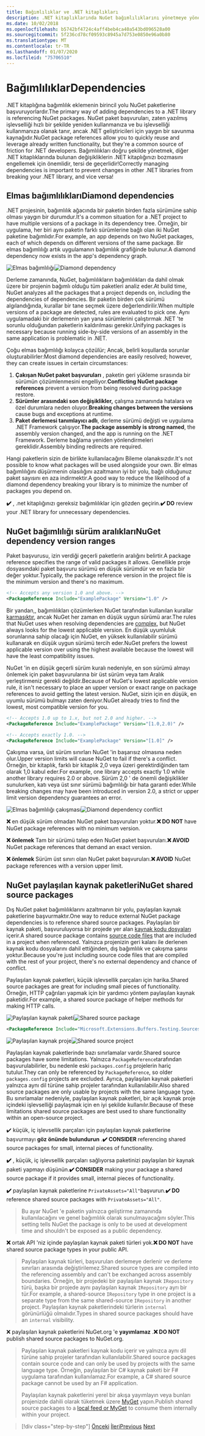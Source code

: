 ```yaml
---
title: Bağımlılıklar ve .NET kitaplıkları
description: .NET kitaplıklarında NuGet bağımlılıklarını yönetmeye yönelik en iyi yöntem önerileri.
ms.date: 10/02/2018
ms.openlocfilehash: b5742bf4724c4aff4beb4ca40a543bd096528a00
ms.sourcegitcommit: 5f236cd78cf09593c8945a7d753e0850e96a0b80
ms.translationtype: MT
ms.contentlocale: tr-TR
ms.lasthandoff: 01/07/2020
ms.locfileid: "75706510"
---
```

# <a name="dependencies"></a><span data-ttu-id="c2aed-103">Bağımlılıklar</span><span class="sxs-lookup"><span data-stu-id="c2aed-103">Dependencies</span></span>

<span data-ttu-id="c2aed-104">.NET kitaplığına bağımlılık eklemenin birincil yolu NuGet paketlerine başvuruyorlardır.</span><span class="sxs-lookup"><span data-stu-id="c2aed-104">The primary way of adding dependencies to a .NET library is referencing NuGet packages.</span></span> <span data-ttu-id="c2aed-105">NuGet paket başvuruları, zaten yazılmış işlevselliği hızlı bir şekilde yeniden kullanmanıza ve bu işlevselliği kullanmanıza olanak tanır, ancak .NET geliştiricileri için yaygın bir savunma kaynağıdır.</span><span class="sxs-lookup"><span data-stu-id="c2aed-105">NuGet package references allow you to quickly reuse and leverage already written functionality, but they're a common source of friction for .NET developers.</span></span> <span data-ttu-id="c2aed-106">Bağımlılıkları doğru şekilde yönetmek, diğer .NET kitaplıklarında bulunan değişikliklerin .NET kitaplığınızı bozmasını engellemek için önemlidir, tersi de geçerlidir!</span><span class="sxs-lookup"><span data-stu-id="c2aed-106">Correctly managing dependencies is important to prevent changes in other .NET libraries from breaking your .NET library, and vice versa!</span></span>

## <a name="diamond-dependencies"></a><span data-ttu-id="c2aed-107">Elmas bağımlılıkları</span><span class="sxs-lookup"><span data-stu-id="c2aed-107">Diamond dependencies</span></span>

<span data-ttu-id="c2aed-108">.NET projesinin, bağımlılık ağacında bir paketin birden fazla sürümüne sahip olması yaygın bir durumdur.</span><span class="sxs-lookup"><span data-stu-id="c2aed-108">It's a common situation for a .NET project to have multiple versions of a package in its dependency tree.</span></span> <span data-ttu-id="c2aed-109">Örneğin, bir uygulama, her biri aynı paketin farklı sürümlerine bağlı olan iki NuGet paketine bağımlıdır.</span><span class="sxs-lookup"><span data-stu-id="c2aed-109">For example, an app depends on two NuGet packages, each of which depends on different versions of the same package.</span></span> <span data-ttu-id="c2aed-110">Bir elmas bağımlılığı artık uygulamanın bağımlılık grafiğinde bulunur.</span><span class="sxs-lookup"><span data-stu-id="c2aed-110">A diamond dependency now exists in the app's dependency graph.</span></span>

<span data-ttu-id="c2aed-111">![Elmas bağımlılığı](./media/dependencies/diamond-dependency.png "Elmas bağımlılığı")</span><span class="sxs-lookup"><span data-stu-id="c2aed-111">![Diamond dependency](./media/dependencies/diamond-dependency.png "Diamond dependency")</span></span>

<span data-ttu-id="c2aed-112">Derleme zamanında, NuGet, bağımlılıkların bağımlılıkları da dahil olmak üzere bir projenin bağımlı olduğu tüm paketleri analiz eder.</span><span class="sxs-lookup"><span data-stu-id="c2aed-112">At build time, NuGet analyzes all the packages that a project depends on, including the dependencies of dependencies.</span></span> <span data-ttu-id="c2aed-113">Bir paketin birden çok sürümü algılandığında, kurallar bir tane seçmek üzere değerlendirilir.</span><span class="sxs-lookup"><span data-stu-id="c2aed-113">When multiple versions of a package are detected, rules are evaluated to pick one.</span></span> <span data-ttu-id="c2aed-114">Aynı uygulamadaki bir derlemenin yan yana sürümlerini çalıştırmak .NET 'te sorunlu olduğundan paketlerin kaldırılması gerekir.</span><span class="sxs-lookup"><span data-stu-id="c2aed-114">Unifying packages is necessary because running side-by-side versions of an assembly in the same application is problematic in .NET.</span></span>

<span data-ttu-id="c2aed-115">Çoğu elmas bağımlılığı kolayca çözülür; Ancak, belirli koşullarda sorunlar oluşturabilirler:</span><span class="sxs-lookup"><span data-stu-id="c2aed-115">Most diamond dependencies are easily resolved; however, they can create issues in certain circumstances:</span></span>

1. <span data-ttu-id="c2aed-116">**Çakışan NuGet paket başvuruları** , paketin geri yükleme sırasında bir sürümün çözümlenmesini engelliyor.</span><span class="sxs-lookup"><span data-stu-id="c2aed-116">**Conflicting NuGet package references** prevent a version from being resolved during package restore.</span></span>
2. <span data-ttu-id="c2aed-117">**Sürümler arasındaki son değişiklikler,** çalışma zamanında hatalara ve özel durumlara neden oluyor.</span><span class="sxs-lookup"><span data-stu-id="c2aed-117">**Breaking changes between the versions** cause bugs and exceptions at runtime.</span></span>
3. <span data-ttu-id="c2aed-118">**Paket derlemesi tanımlayıcı adlı**, derleme sürümü değişti ve uygulama .NET Framework çalışıyor.</span><span class="sxs-lookup"><span data-stu-id="c2aed-118">**The package assembly is strong named**, the assembly version changed, and the app is running on the .NET Framework.</span></span> <span data-ttu-id="c2aed-119">Derleme bağlama yeniden yönlendirmeleri gereklidir.</span><span class="sxs-lookup"><span data-stu-id="c2aed-119">Assembly binding redirects are required.</span></span>

<span data-ttu-id="c2aed-120">Hangi paketlerin sizin de birlikte kullanılacağını Bileme olanaksızdır.</span><span class="sxs-lookup"><span data-stu-id="c2aed-120">It's not possible to know what packages will be used alongside your own.</span></span> <span data-ttu-id="c2aed-121">Bir elmas bağımlılığını düşürmenin olasılığını azaltmanın iyi bir yolu, bağlı olduğunuz paket sayısını en aza indirmektir.</span><span class="sxs-lookup"><span data-stu-id="c2aed-121">A good way to reduce the likelihood of a diamond dependency breaking your library is to minimize the number of packages you depend on.</span></span>

<span data-ttu-id="c2aed-122">**✔️** , .net kitaplığınızı gereksiz bağımlılıklar için gözden geçirin.</span><span class="sxs-lookup"><span data-stu-id="c2aed-122">**✔️ DO** review your .NET library for unnecessary dependencies.</span></span>

## <a name="nuget-dependency-version-ranges"></a><span data-ttu-id="c2aed-123">NuGet bağımlılığı sürüm aralıkları</span><span class="sxs-lookup"><span data-stu-id="c2aed-123">NuGet dependency version ranges</span></span>

<span data-ttu-id="c2aed-124">Paket başvurusu, izin verdiği geçerli paketlerin aralığını belirtir.</span><span class="sxs-lookup"><span data-stu-id="c2aed-124">A package reference specifies the range of valid packages it allows.</span></span> <span data-ttu-id="c2aed-125">Genellikle proje dosyasındaki paket başvuru sürümü en düşük sürümdür ve en fazla bir değer yoktur.</span><span class="sxs-lookup"><span data-stu-id="c2aed-125">Typically, the package reference version in the project file is the minimum version and there's no maximum.</span></span>

```xml
<!-- Accepts any version 1.0 and above. -->
<PackageReference Include="ExamplePackage" Version="1.0" />
```

<span data-ttu-id="c2aed-126">Bir yandan,, bağımlılıkları çözümlerken NuGet tarafından kullanılan kurallar [karmaşıktır](/nuget/consume-packages/dependency-resolution), ancak NuGet her zaman en düşük uygun sürümü arar.</span><span class="sxs-lookup"><span data-stu-id="c2aed-126">The rules that NuGet uses when resolving dependencies are [complex](/nuget/consume-packages/dependency-resolution), but NuGet always looks for the lowest applicable version.</span></span> <span data-ttu-id="c2aed-127">En düşük uyumluluk sorunlarına sahip olacağı için NuGet, en yüksek kullanılabilir sürümü kullanarak en düşük uygun sürümü tercih eder.</span><span class="sxs-lookup"><span data-stu-id="c2aed-127">NuGet prefers the lowest applicable version over using the highest available because the lowest will have the least compatibility issues.</span></span>

<span data-ttu-id="c2aed-128">NuGet 'in en düşük geçerli sürüm kuralı nedeniyle, en son sürümü almayı önlemek için paket başvurularına bir üst sürüm veya tam Aralık yerleştirmeniz gerekli değildir.</span><span class="sxs-lookup"><span data-stu-id="c2aed-128">Because of NuGet's lowest applicable version rule, it isn't necessary to place an upper version or exact range on package references to avoid getting the latest version.</span></span> <span data-ttu-id="c2aed-129">NuGet, sizin için en düşük, en uyumlu sürümü bulmayı zaten deniyor.</span><span class="sxs-lookup"><span data-stu-id="c2aed-129">NuGet already tries to find the lowest, most compatible version for you.</span></span>

```xml
<!-- Accepts 1.0 up to 1.x, but not 2.0 and higher. -->
<PackageReference Include="ExamplePackage" Version="[1.0,2.0)" />

<!-- Accepts exactly 1.0. -->
<PackageReference Include="ExamplePackage" Version="[1.0]" />
```

<span data-ttu-id="c2aed-130">Çakışma varsa, üst sürüm sınırları NuGet 'in başarısız olmasına neden olur.</span><span class="sxs-lookup"><span data-stu-id="c2aed-130">Upper version limits will cause NuGet to fail if there's a conflict.</span></span> <span data-ttu-id="c2aed-131">Örneğin, bir kitaplık, farklı bir kitaplık 2,0 veya üzeri gerektirdiğinden tam olarak 1,0 kabul eder.</span><span class="sxs-lookup"><span data-stu-id="c2aed-131">For example, one library accepts exactly 1.0 while another library requires 2.0 or above.</span></span> <span data-ttu-id="c2aed-132">Sürüm 2,0 ' de önemli değişiklikler sunulurken, katı veya üst sınır sürümü bağımlılığı bir hata garanti eder.</span><span class="sxs-lookup"><span data-stu-id="c2aed-132">While breaking changes may have been introduced in version 2.0, a strict or upper limit version dependency guarantees an error.</span></span>

<span data-ttu-id="c2aed-133">![Elmas bağımlılığı çakışması](./media/dependencies/diamond-dependency-conflict.png "Elmas bağımlılığı çakışması")</span><span class="sxs-lookup"><span data-stu-id="c2aed-133">![Diamond dependency conflict](./media/dependencies/diamond-dependency-conflict.png "Diamond dependency conflict")</span></span>

<span data-ttu-id="c2aed-134">**❌** en düşük sürüm olmadan NuGet paket başvuruları yoktur.</span><span class="sxs-lookup"><span data-stu-id="c2aed-134">**❌ DO NOT** have NuGet package references with no minimum version.</span></span>

<span data-ttu-id="c2aed-135">**❌ önlemek** Tam bir sürümü talep eden NuGet paket başvuruları.</span><span class="sxs-lookup"><span data-stu-id="c2aed-135">**❌ AVOID** NuGet package references that demand an exact version.</span></span>

<span data-ttu-id="c2aed-136">**❌ önlemek** Sürüm üst sınırı olan NuGet paket başvuruları.</span><span class="sxs-lookup"><span data-stu-id="c2aed-136">**❌ AVOID** NuGet package references with a version upper limit.</span></span>

## <a name="nuget-shared-source-packages"></a><span data-ttu-id="c2aed-137">NuGet paylaşılan kaynak paketleri</span><span class="sxs-lookup"><span data-stu-id="c2aed-137">NuGet shared source packages</span></span>

<span data-ttu-id="c2aed-138">Dış NuGet paket bağımlılıklarını azaltmanın bir yolu, paylaşılan kaynak paketlerine başvurmaktır.</span><span class="sxs-lookup"><span data-stu-id="c2aed-138">One way to reduce external NuGet package dependencies is to reference shared source packages.</span></span> <span data-ttu-id="c2aed-139">Paylaşılan bir kaynak paketi, başvuruluyorsa bir projede yer alan [kaynak kodu dosyaları](/nuget/reference/nuspec#including-content-files) içerir.</span><span class="sxs-lookup"><span data-stu-id="c2aed-139">A shared source package contains [source code files](/nuget/reference/nuspec#including-content-files) that are included in a project when referenced.</span></span> <span data-ttu-id="c2aed-140">Yalnızca projenizin geri kalanı ile derlenen kaynak kodu dosyalarını dahil ettiğinden, dış bağımlılık ve çakışma şansı yoktur.</span><span class="sxs-lookup"><span data-stu-id="c2aed-140">Because you're just including source code files that are compiled with the rest of your project, there's no external dependency and chance of conflict.</span></span>

<span data-ttu-id="c2aed-141">Paylaşılan kaynak paketleri, küçük işlevsellik parçaları için harika.</span><span class="sxs-lookup"><span data-stu-id="c2aed-141">Shared source packages are great for including small pieces of functionality.</span></span> <span data-ttu-id="c2aed-142">Örneğin, HTTP çağrıları yapmak için bir yardımcı yöntem paylaşılan kaynak paketidir.</span><span class="sxs-lookup"><span data-stu-id="c2aed-142">For example, a shared source package of helper methods for making HTTP calls.</span></span>

<span data-ttu-id="c2aed-143">![Paylaşılan kaynak paketi](./media/dependencies/shared-source-package.png "Paylaşılan kaynak paketi")</span><span class="sxs-lookup"><span data-stu-id="c2aed-143">![Shared source package](./media/dependencies/shared-source-package.png "Shared source package")</span></span>

```xml
<PackageReference Include="Microsoft.Extensions.Buffers.Testing.Sources" PrivateAssets="All" Version="1.0" />
```

<span data-ttu-id="c2aed-144">![Paylaşılan kaynak proje](./media/dependencies/shared-source-project.png "Paylaşılan kaynak proje")</span><span class="sxs-lookup"><span data-stu-id="c2aed-144">![Shared source project](./media/dependencies/shared-source-project.png "Shared source project")</span></span>

<span data-ttu-id="c2aed-145">Paylaşılan kaynak paketlerinde bazı sınırlamalar vardır.</span><span class="sxs-lookup"><span data-stu-id="c2aed-145">Shared source packages have some limitations.</span></span> <span data-ttu-id="c2aed-146">Yalnızca `PackageReference`tarafından başvurulabilirler, bu nedenle eski `packages.config` projelerin hariç tutulur.</span><span class="sxs-lookup"><span data-stu-id="c2aed-146">They can only be referenced by `PackageReference`, so older `packages.config` projects are excluded.</span></span> <span data-ttu-id="c2aed-147">Ayrıca, paylaşılan kaynak paketleri yalnızca aynı dil türüne sahip projeler tarafından kullanılabilir.</span><span class="sxs-lookup"><span data-stu-id="c2aed-147">Also shared source packages are only usable by projects with the same language type.</span></span> <span data-ttu-id="c2aed-148">Bu sınırlamalar nedeniyle, paylaşılan kaynak paketleri, bir açık kaynak proje içindeki işlevselliği paylaşmak için en iyi şekilde kullanılır.</span><span class="sxs-lookup"><span data-stu-id="c2aed-148">Because of these limitations shared source packages are best used to share functionality within an open-source project.</span></span>

<span data-ttu-id="c2aed-149">✔️ küçük, iç işlevsellik parçaları için paylaşılan kaynak paketlerine başvurmayı **göz önünde bulundurun** .</span><span class="sxs-lookup"><span data-stu-id="c2aed-149">**✔️ CONSIDER** referencing shared source packages for small, internal pieces of functionality.</span></span>

<span data-ttu-id="c2aed-150">**✔️** , küçük, iç işlevsellik parçaları sağlıyorsa paketinizi paylaşılan bir kaynak paketi yapmayı düşünün.</span><span class="sxs-lookup"><span data-stu-id="c2aed-150">**✔️ CONSIDER** making your package a shared source package if it provides small, internal pieces of functionality.</span></span>

<span data-ttu-id="c2aed-151">**✔️** paylaşılan kaynak paketlerine `PrivateAssets="All"`başvurun.</span><span class="sxs-lookup"><span data-stu-id="c2aed-151">**✔️ DO** reference shared source packages with `PrivateAssets="All"`.</span></span>

> <span data-ttu-id="c2aed-152">Bu ayar NuGet 'e paketin yalnızca geliştirme zamanında kullanılacağını ve genel bağımlılık olarak sunulmayacağını söyler.</span><span class="sxs-lookup"><span data-stu-id="c2aed-152">This setting tells NuGet the package is only to be used at development time and shouldn't be exposed as a public dependency.</span></span>

<span data-ttu-id="c2aed-153">**❌** ortak API 'niz içinde paylaşılan kaynak paketi türleri yok.</span><span class="sxs-lookup"><span data-stu-id="c2aed-153">**❌ DO NOT** have shared source package types in your public API.</span></span>

> <span data-ttu-id="c2aed-154">Paylaşılan kaynak türleri, başvurulan derlemeye derlenir ve derleme sınırları arasında değiştirilemez.</span><span class="sxs-lookup"><span data-stu-id="c2aed-154">Shared source types are compiled into the referencing assembly and can't be exchanged across assembly boundaries.</span></span> <span data-ttu-id="c2aed-155">Örneğin, bir projedeki bir paylaşılan kaynak `IRepository` türü, başka bir projede aynı paylaşılan kaynak `IRepository` ayrı bir tür.</span><span class="sxs-lookup"><span data-stu-id="c2aed-155">For example, a shared-source `IRepository` type in one project is a separate type from the same shared-source `IRepository` in another project.</span></span> <span data-ttu-id="c2aed-156">Paylaşılan kaynak paketlerindeki türlerin `internal` görünürlüğü olmalıdır.</span><span class="sxs-lookup"><span data-stu-id="c2aed-156">Types in shared source packages should have an `internal` visibility.</span></span>

<span data-ttu-id="c2aed-157">❌ paylaşılan kaynak paketlerini NuGet.org 'e **yayımlamaz** .</span><span class="sxs-lookup"><span data-stu-id="c2aed-157">**❌ DO NOT** publish shared source packages to NuGet.org.</span></span>

> <span data-ttu-id="c2aed-158">Paylaşılan kaynak paketleri kaynak kodu içerir ve yalnızca aynı dil türüne sahip projeler tarafından kullanılabilir.</span><span class="sxs-lookup"><span data-stu-id="c2aed-158">Shared source packages contain source code and can only be used by projects with the same language type.</span></span> <span data-ttu-id="c2aed-159">Örneğin, paylaşılan bir C# kaynak paketi bir F# uygulama tarafından kullanılamaz.</span><span class="sxs-lookup"><span data-stu-id="c2aed-159">For example, a C# shared source package cannot be used by an F# application.</span></span>
>
> <span data-ttu-id="c2aed-160">Paylaşılan kaynak paketlerini yerel bir akışa yayımlayın veya bunları projenizde dahili olarak tüketmek üzere [MyGet](./publish-nuget-package.md) yapın.</span><span class="sxs-lookup"><span data-stu-id="c2aed-160">Publish shared source packages to a [local feed or MyGet](./publish-nuget-package.md) to consume them internally within your project.</span></span>

>[!div class="step-by-step"]
><span data-ttu-id="c2aed-161">[Önceki](nuget.md)
>[İleri](sourcelink.md)</span><span class="sxs-lookup"><span data-stu-id="c2aed-161">[Previous](nuget.md)
[Next](sourcelink.md)</span></span>
